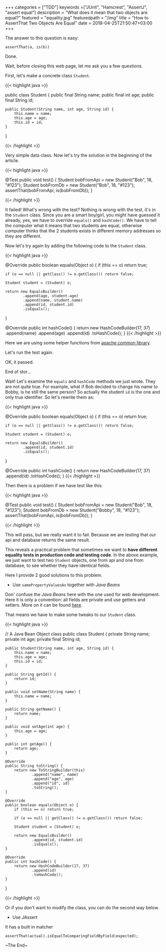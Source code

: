 +++
categories = ["TDD"]
keywords =["JUnit", "Hamcrest", "AssertJ", "assert equal"]
description = "What does it mean that two objects are equal?"
featured = "equality.jpg"
featuredpath = "/img"
title = "How to AssertThat Two Objects Are Equal"
date = 2018-04-25T21:50:47+03:00
+++

The answer to this question is easy:

`assertThat(a, is(b))`

Done.

Wait, before closing this web page, let me ask you a few questions.

First, let's make a concrete class `Student`.

{{< highlight java >}}

public class Student {
    public final String name;
    public final int age;
    public final String id;

    public Student(String name, int age, String id) {
        this.name = name;
        this.age = age;
        this.id = id;
    }
}

{{< /highlight >}}

Very simple data class. Now let's try the solution in the beginning of the article.

{{< highlight java >}}

@Test
public void test() {
    Student bobFromApi = new Student("Bob", 18, "#123");
    Student bobFromDb = new Student("Bob", 18, "#123");
    assertThat(bobFromApi, is(bobFromDb));
}

{{< /highlight >}}

It failed! What's wrong with the test? Nothing is wrong with the test, it's in the `Student` class. Since you are a smart boy/girl, you might have guessed it already, yes, we have to override `equals()` and `hashCode()`. We have to tell the computer what it means that two students are equal, otherwise computer thinks that the 2 students exists in different memory addresses so they are different.

Now let's try again by adding the following code to the `Student` class.

{{< highlight java >}}

@Override
public boolean equals(Object o) {
    if (this == o) return true;

    if (o == null || getClass() != o.getClass()) return false;

    Student student = (Student) o;

    return new EqualsBuilder()
            .append(age, student.age)
            .append(name, student.name)
            .append(id, student.id)
            .isEquals();
}

@Override
public int hashCode() {
    return new HashCodeBuilder(17, 37)
            .append(name)
            .append(age)
            .append(id)
            .toHashCode();
}
{{< /highlight >}}

Here we are using some helper functions from [apache common library](https://mvnrepository.com/artifact/org.apache.commons/commons-lang3/3.0).

Let's run the test again. 

OK, it passed.

End of stor...

Wait! Let's examine the `equals` and `hashCode` methods we just wrote. They are not quite true. For example, what if Bob decided to change his name to Bobby, is he still the same person? So actually the student `id` is the one and only true identifier. So let's rewrite them as:

{{< highlight java >}}

@Override
public boolean equals(Object o) {
    if (this == o) return true;

    if (o == null || getClass() != o.getClass()) return false;

    Student student = (Student) o;

    return new EqualsBuilder()
            .append(id, student.id)
            .isEquals();
}

@Override
public int hashCode() {
    return new HashCodeBuilder(17, 37)
            .append(id)
            .toHashCode();
}
{{< /highlight >}}

Then there is a problem if we have test like this:

{{< highlight java >}}

@Test
public void test() {
    Student bobFromApi = new Student("Bob", 18, "#123");
    Student bobFromDb = new Student("Bobby", 18, "#123");
    assertThat(bobFromApi, is(bobFromDb));
}

{{< /highlight >}}

This will pass, but we really want it to fail. Because we are testing that our api and database returns the same result.

This reveals a practical problem that sometimes we want to **have different equality tests in production code and testing code**. In the above example, we just want to test two `Student` objects, one from api and one from database, to see whether they have identical fields.

Here I provide 2 good solutions to this problem.

* Use `samePropertyValuesAs` together with *Java Beans*

Don' confuse the *Java Beans* here with the one used for web development. Here it is only a convention: all fields are private and use getters and setters. More on it can be found [here](https://docs.oracle.com/javase/tutorial/javabeans/).

That means we have to make some tweaks to our `Student` class.

{{< highlight java >}}

// A Java Bean Object class
public class Student {
    private  String name;
    private  int age;
    private final String id;

    public Student(String name, int age, String id) {
        this.name = name;
        this.age = age;
        this.id = id;
    }

    public String getId() {
        return id;
    }

    public void setName(String name) {
        this.name = name;
    }

    public String getName() {
        return name;
    }

    public void setAge(int age) {
        this.age = age;
    }

    public int getAge() {
        return age;
    }

    @Override
    public String toString() {
        return new ToStringBuilder(this)
                .append("name", name)
                .append("age", age)
                .append("id", id)
                .toString();
    }

    @Override
    public boolean equals(Object o) {
        if (this == o) return true;

        if (o == null || getClass() != o.getClass()) return false;

        Student student = (Student) o;

        return new EqualsBuilder()
                .append(id, student.id)
                .isEquals();
    }

    @Override
    public int hashCode() {
        return new HashCodeBuilder(17, 37)
                .append(id)
                .toHashCode();
    }
}

{{< /highlight >}}

Or if you don't want to modify the class, you can do the second way below.

* Use JAssert

It has a built in matcher 

`assertThat(actual).isEqualToComparingFieldByField(expected);`

~The End~
